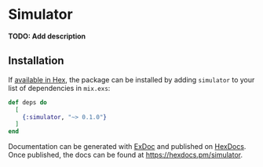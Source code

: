 # Simulator

**TODO: Add description**

## Installation

If [available in Hex](https://hex.pm/docs/publish), the package can be installed
by adding `simulator` to your list of dependencies in `mix.exs`:

```elixir
def deps do
  [
    {:simulator, "~> 0.1.0"}
  ]
end
```

Documentation can be generated with [ExDoc](https://github.com/elixir-lang/ex_doc)
and published on [HexDocs](https://hexdocs.pm). Once published, the docs can
be found at <https://hexdocs.pm/simulator>.

